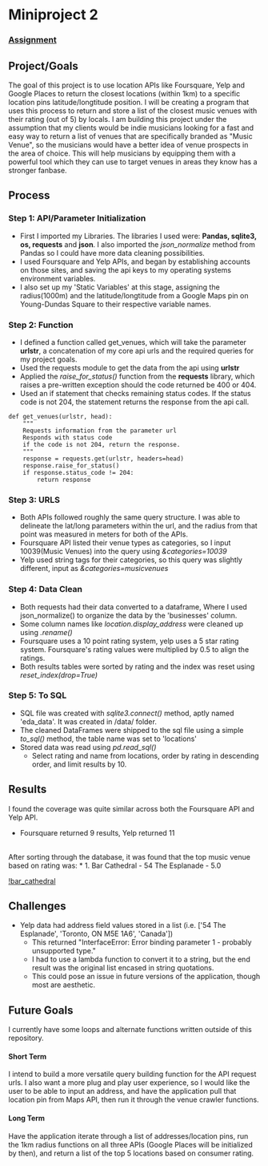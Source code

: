 # Miniproject 2

### [Assignment](assignment.md)

## Project/Goals
The goal of this project is to use location APIs like Foursquare, Yelp and Google Places to return 
the closest locations (within 1km) to a specific location pins latitude/longtitude position. I will be creating a program
that uses this process to return and store a list of the closest music venues with their rating (out of 5) by locals. I am 
building this project under the assumption that my clients would be indie musicians looking for a fast and easy way to return a list
of venues that are specifically branded as "Music Venue", so the musicians would have a better idea of venue prospects
in the area of choice. This will help musicians by equipping them with a powerful tool which they can use to target venues in 
areas they know has a stronger fanbase.

## Process
### Step 1: API/Parameter Initialization
* First I imported my Libraries. The libraries I used were: **Pandas, sqlite3, os, requests** and **json**. I also imported the *json_normalize* method from Pandas so I could have more data cleaning possibilities. 
* I used Foursquare and Yelp APIs, and began by establishing accounts on those sites, and saving the api keys to my operating systems environment variables. 
* I also set up my 'Static Variables' at this stage, assigning the radius(1000m) and the latitude/longtitude from a Google Maps pin on Young-Dundas Square to their respective variable names. 

### Step 2: Function
* I defined a function called get_venues, which will take the parameter **urlstr**, a concatenation of my core api urls and the required queries for my project goals.
* Used the requests module to get the data from the api using **urlstr**
* Applied the *raise_for_status()* function from the **requests** library, which raises a pre-written exception should the code returned be 400 or 404.
* Used an if statement that checks remaining status codes. If the status code is not 204, the statement returns the response from the api call.

``` 
def get_venues(urlstr, head):
    """
    Requests information from the parameter url
    Responds with status code
    if the code is not 204, return the response.
    """
    response = requests.get(urlstr, headers=head)
    response.raise_for_status()
    if response.status_code != 204:
        return response
```

### Step 3: URLS
* Both APIs followed roughly the same query structure. I was able to delineate the lat/long parameters within the url, and the radius from that point was measured in meters for both of the APIs. 
* Foursquare API listed their venue types as categories, so I input 10039(Music Venues) into the query using *&categories=10039*
* Yelp used string tags for their categories, so this query was slightly different, input as *&categories=musicvenues*

### Step 4: Data Clean
* Both requests had their data converted to a dataframe, Where I used json_normalize() to organize the data by the 'businesses' column.
* Some column names like *location.display_address* were cleaned up using *.rename()*
* Foursquare uses a 10 point rating system, yelp uses a 5 star rating system. Foursquare's rating values were multiplied by 0.5 to align the ratings.
* Both results tables were sorted by rating and the index was reset using *reset_index(drop=True)*

### Step 5: To SQL
* SQL file was created with *sqlite3.connect()* method, aptly named 'eda_data'. It was created in /data/ folder. 
* The cleaned DataFrames were shipped to the sql file using a simple *to_sql()* method, the table name was set to 'locations'
* Stored data was read using *pd.read_sql()*
    * Select rating and name from locations, order by rating in descending order, and limit results by 10.
    
## Results
I found the coverage was quite similar across both the Foursquare API and Yelp API. 
* Foursquare returned 9 results, Yelp returned 11
<br>
After sorting through the database, it was found that the top music venue based on rating was:
* 1. Bar Cathedral - 54 The Esplanade - 5.0

[!bar_cathedral](/images/bar_cathedral.jpg)

## Challenges 
* Yelp data had address field values stored in a list (i.e. ['54 The Esplanade', 'Toronto, ON M5E 1A6', 'Canada'])
    * This returned "InterfaceError: Error binding parameter 1 - probably unsupported type."
    * I had to use a lambda function to convert it to a string, but the end result was the original list encased in string quotations.
    * This could pose an issue in future versions of the application, though most are aesthetic.

## Future Goals
I currently have some loops and alternate functions written outside of this repository. 
#### Short Term
I intend to build a more versatile query building function for the API request urls. I also want a more plug and play user experience, so I would like the user to be able to input an address, and have the application pull that location pin from Maps API, then run it through the venue crawler functions.
#### Long Term
Have the application iterate through a list of addresses/location pins, run the 1km radius functions on all three APIs (Google Places will be initialized by then), and return a list of the top 5 locations based on consumer rating.